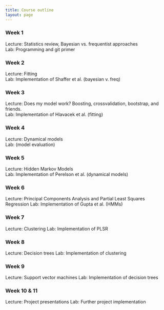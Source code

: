 ```yaml
---
title: Course outline
layout: page
---
```


### Week 1 

Lecture: Statistics review, Bayesian vs. frequentist approaches  
Lab: Programming and git primer

### Week 2

Lecture: Fitting  
Lab: Implementation of Shaffer et al. (bayesian v. freq)

### Week 3

Lecture: Does my model work? Boosting, crossvalidation, bootstrap, and friends.  
Lab: Implementation of Hlavacek et al. (fitting)

### Week 4 

Lecture: Dynamical models  
Lab: (model evaluation)

### Week 5

Lecture: Hidden Markov Models  
Lab: Implementation of Perelson et al. (dynamical models)

### Week 6

Lecture: Principal Components Analysis and Partial Least Squares Regression
Lab: Implementation of Gupta et al. (HMMs)


### Week 7

Lecture: Clustering
Lab: Implementation of PLSR

### Week 8 

Lecture: Decision trees
Lab: Implementation of clustering

### Week 9

Lecture: Support vector machines
Lab: Implementation of decision trees

### Week 10 & 11

Lecture: Project presentations
Lab: Further project implementation
